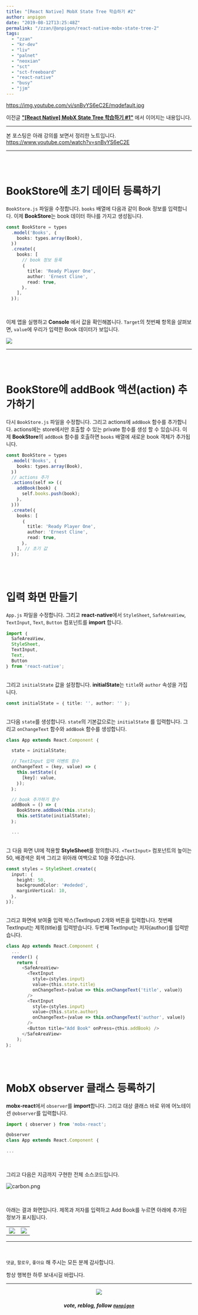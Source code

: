 ```yaml
---
title: "[React Native] MobX State Tree 학습하기 #2"
author: anpigon
date: "2019-08-12T13:25:48Z"
permalink: "/zzan/@anpigon/react-native-mobx-state-tree-2"
tags:
  - "zzan"
  - "kr-dev"
  - "liv"
  - "palnet"
  - "neoxian"
  - "sct"
  - "sct-freeboard"
  - "react-native"
  - "busy"
  - "jjm"
---
```

https://img.youtube.com/vi/snBvYS6eC2E/mqdefault.jpg

이전글 [**"\[React Native\] MobX State Tree 학습하기 #1"**](/zzan/@anpigon/react-native-mobx-state-tree-1) 에서 이어지는 내용입니다.

___

본 포스팅은 아래 강의를 보면서 정리한 노트입니다.
https://www.youtube.com/watch?v=snBvYS6eC2E
___

<br><br>

# BookStore에 초기 데이터 등록하기

`BookStore.js` 파일을 수정합니다. `books` 배열에 다음과 같이 Book 정보를 입력합니다. 이제 **BookStore**는 book 데이터 하나를 가지고 생성됩니다.

```js
const BookStore = types
  .model('Books', ｛
    books: types.array(Book),
  ｝)
  .create(｛
    books: [
      // book 정보 등록
      ｛
        title: 'Ready Player One',
        author: 'Ernest Cline',
        read: true,
      ｝,
    ],
  ｝);
```

<br>

이제 앱을 실행하고 **Console** 에서 값을 확인해봅니다. `Target`의 첫번째 항목을 살펴보면, `value`에 우리가 입력한 Book 데이터가 보입니다.

![](https://files.steempeak.com/file/steempeak/anpigon/BXbsbUny-1.png)

***

<br>
<br>

# BookStore에 addBook  액션(action) 추가하기

다시 `BookStore.js` 파일을 수정합니다. 그리고 actions에 `addBook` 함수를 추가합니다. actions에는 store에서만 호출할 수 있는 private 함수를 생성 할 수 있습니다.  이제 **BookStore**의 `addBook` 함수를 호출하면 `books` 배열에 새로운 book 객체가 추가됩니다.

```js
const BookStore = types
  .model('Books', ｛
    books: types.array(Book),
  ｝)
  // actions 추가
  .actions(self => (｛
    addBook(book) ｛
      self.books.push(book);
    ｝,
  ｝))
  .create(｛
    books: [
      ｛
        title: 'Ready Player One',
        author: 'Ernest Cline',
        read: true,
      ｝,
    ], // 초기 값
  ｝);
```

<br>
<br>

# 입력 화면 만들기

`App.js` 파일을 수정합니다. 그리고 **react-native**에서  `StyleSheet`, `SafeAreaView`, `TextInput`, `Text`, `Button` 컴포넌트를 **import** 합니다.

```js
import ｛
  SafeAreaView,
  StyleSheet,
  TextInput,
  Text,
  Button
｝ from 'react-native';
```

<br>그리고 `initialState` 값을 설정합니다. **initialState**는 `title`와 `author` 속성을 가집니다.

```js
const initialState = ｛ title: '', author: '' ｝;
```

<br>그다음 `state`를 생성합니다.  `state`의 기본값으로는 `initialState` 를 입력합니다.  그리고 `onChangeText` 함수와 `addBook` 함수를 생성합니다.

```js
class App extends React.Component ｛

  state = initialState;

  // TextInput 입력 이벤트 함수
  onChangeText = (key, value) => ｛
    this.setState(｛
      [key]: value,
    ｝);
  ｝;

  // book 추가하기 함수
  addBook = () => ｛
    BookStore.addBook(this.state);
    this.setState(initialState);
  ｝;

  ...
```

<br>그 다음 화면 UI에 적용할 **StyleSheet**를 정의합니다. `<TextInput>` 컴포넌트의 높이는 50, 배경색은 회색 그리고 위아래 여백으로 10을 주었습니다.

```js
const styles = StyleSheet.create(｛
  input: ｛
    height: 50,
    backgroundColor: '#ededed',
    marginVertical: 10,
  ｝,
｝);
```

<br>그리고 화면에 보여줄 입력 박스(TextInput) 2개와 버튼을 입력합니다. 첫번째 TextInput는 제목(title)를 입력받습니다. 두번째 TextInput는 저자(author)를 입력받습니다.

```js
class App extends React.Component ｛
  ...
  render() ｛
    return (
      <SafeAreaView>
        <TextInput
          style=｛styles.input｝
          value=｛this.state.title｝
          onChangeText=｛value => this.onChangeText('title', value)｝
        />
        <TextInput
          style=｛styles.input｝
          value=｛this.state.author｝
          onChangeText=｛value => this.onChangeText('author', value)｝
        />
        <Button title="Add Book" onPress=｛this.addBook｝ />
      </SafeAreaView>
    );
｝;
```

<br>
<br>

# MobX observer 클래스 등록하기

**mobx-react**에서 `observer`를 **import**합니다. 그리고 대상 클래스 바로 위에 어노테이션 `@observer`를 입력합니다.

```js
import ｛ observer ｝ from 'mobx-react';

@observer
class App extends React.Component ｛

...
```

<br>

그리고 다음은 지금까지 구현한 전체 소스코드입니다.

![carbon.png](https://files.steempeak.com/file/steempeak/anpigon/68pMhQTV-carbon.png)

<br>

아래는 결과 화면입니다. 제목과 저자를 입력하고 Add Book를 누르면 아래에 추가된 정보가 표시됩니다.

|||
|-|-|
|![](https://steemitimages.com/740x0/https://files.steempeak.com/file/steempeak/anpigon/D6iI217Y-E18489E185B3E1848FE185B3E18485E185B5E186ABE18489E185A3E186BA202019-08-1120E1848BE185A9E18492E185AE206.53.13.png)|![](https://files.steempeak.com/file/steempeak/anpigon/EuSXwg0u-2019-08-112022-19-47.2019-08-112022_21_27.gif)|
***

<br>

 `댓글`, `팔로우`, `좋아요` 해 주시는 모든 분께 감사합니다.

항상 행복한 하루 보내시길 바랍니다.

***

<center><img src='https://steemitimages.com/400x0/https://cdn.steemitimages.com/DQmQmWhMN6zNrLmKJRKhvSScEgWZmpb8zCeE2Gray1krbv6/BC054B6E-6F73-46D0-88E4-C88EB8167037.jpeg'><h5>vote, reblog, follow <code><a href='/@anpigon'>@anpigon</a></code></h5></center>

<br>
